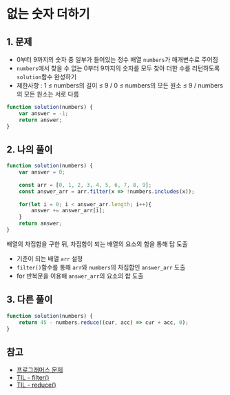 # 없는 숫자 더하기

## 1. 문제
- 0부터 9까지의 숫자 중 일부가 들어있는 정수 배열 ```numbers```가 매개변수로 주어짐
- ```numbers```에서 찾을 수 없는 0부터 9까지의 숫자를 모두 찾아 더한 수를 리턴하도록 ```solution```함수 완성하기
- 제한사항 : 1 ≤ numbers의 길이 ≤ 9 / 0 ≤ numbers의 모든 원소 ≤ 9 / numbers의 모든 원소는 서로 다름
```javascript
function solution(numbers) {
    var answer = -1;
    return answer;
}
```

## 2. 나의 풀이
```javascript
function solution(numbers) {
    var answer = 0;
    
    const arr = [0, 1, 2, 3, 4, 5, 6, 7, 8, 9];
    const answer_arr = arr.filter(x => !numbers.includes(x));
    
    for(let i = 0; i < answer_arr.length; i++){
        answer += answer_arr[i];
    }
    return answer;
}
```
배열의 차집합을 구한 뒤, 차집합이 되는 배열의 요소의 합을 통해 답 도출
- 기준이 되는 배열 ```arr``` 설정
- ```filter()```함수를 통해 ```arr```와 ```numbers```의 차집합인 ```answer_arr``` 도출
- for 반복문을 이용해 ```answer_arr```의 요소의 합 도출

## 3. 다른 풀이
```javascript
function solution(numbers) {
    return 45 - numbers.reduce((cur, acc) => cur + acc, 0);
}
```

## 참고
- [프로그래머스 문제](https://programmers.co.kr/learn/courses/30/lessons/86051)
- [TIL - filter()](https://github.com/yyeonggg/TIL/blob/master/Javascript/filter()%ED%95%A8%EC%88%98.md)
- [TIL - reduce()](https://github.com/yyeonggg/TIL/blob/master/Javascript/reduce()%ED%95%A8%EC%88%98.md)
